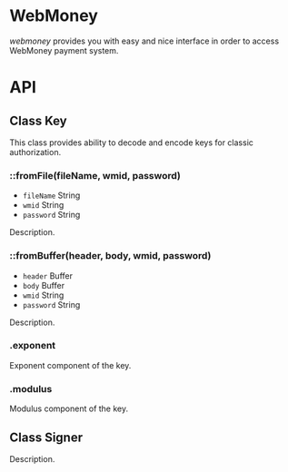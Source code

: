 # WebMoney

_webmoney_ provides you with easy and nice interface in order to access WebMoney payment system.

# API

## Class Key

This class provides ability to decode and encode keys for classic authorization.

### ::fromFile(fileName, wmid, password)
- `fileName` String
- `wmid` String
- `password` String

Description.

### ::fromBuffer(header, body, wmid, password)
- `header` Buffer
- `body` Buffer
- `wmid` String
- `password` String

Description.

### .exponent

Exponent component of the key.

### .modulus

Modulus component of the key.

## Class Signer

Description.
